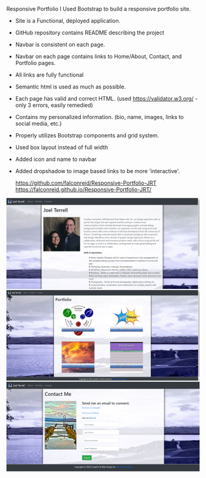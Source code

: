 Responsive Portfolio
I Used Bootstrap to build a responsive portfolio site.

- Site is a Functional, deployed application.

- GitHub repository contains README describing the project

- Navbar is consistent on each page.

- Navbar on each page contains links to Home/About, Contact, and Portfolio pages.

- All links are fully functional

- Semantic html is used as much as possible.

- Each page has valid and correct HTML. (used https://validator.w3.org/ - only 3 errors, easily remedied)

- Contains my personalized information. (bio, name, images, links to social media, etc.)

- Properly utilizes Bootstrap components and grid system.

- Used box layout instead of full width

- Added icon and name to navbar

- Added dropshadow to image based links to be more 'interactive'.

  https://github.com/falconreid/Responsive-Portfolio-JRT
  https://falconreid.github.io/Responsive-Portfolio-JRT/

![](./images/home-pg.jpg)
![](./images/portfolio-pg.jpg)
![](./images/contact-pg2.jpg)

